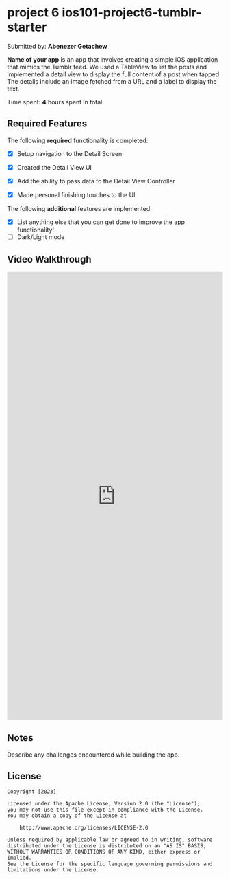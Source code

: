 # project 6 ios101-project6-tumblr-starter

Submitted by: **Abenezer Getachew**

**Name of your app** is an app that involves creating a simple iOS application that mimics the Tumblr feed. We used a TableView to list the posts and implemented a detail view to display the full content of a post when tapped. The details include an image fetched from a URL and a label to display the text.

Time spent: **4** hours spent in total

## Required Features

The following **required** functionality is completed:

- [x] Setup navigation to the Detail Screen
- [x] Created the Detail View UI
- [x] Add the ability to pass data to the Detail View Controller
- [x] Made personal finishing touches to the UI


The following **additional** features are implemented:

- [x] List anything else that you can get done to improve the app functionality!
- [ ] Dark/Light mode

## Video Walkthrough

<div style="position: relative; padding-bottom: 206.89655172413794%; height: 0;"><iframe src="https://www.loom.com/embed/03efe7e6a04345268c96d33637b26388?sid=741a939c-5d52-4303-995d-2edda3964387" frameborder="0" webkitallowfullscreen mozallowfullscreen allowfullscreen style="position: absolute; top: 0; left: 0; width: 100%; height: 100%;"></iframe></div>

## Notes

Describe any challenges encountered while building the app.

## License

    Copyright [2023] 

    Licensed under the Apache License, Version 2.0 (the "License");
    you may not use this file except in compliance with the License.
    You may obtain a copy of the License at

        http://www.apache.org/licenses/LICENSE-2.0

    Unless required by applicable law or agreed to in writing, software
    distributed under the License is distributed on an "AS IS" BASIS,
    WITHOUT WARRANTIES OR CONDITIONS OF ANY KIND, either express or implied.
    See the License for the specific language governing permissions and
    limitations under the License.
